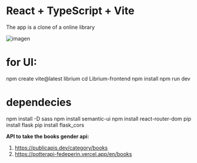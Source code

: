 # React + TypeScript + Vite

The app is a clone of a online library

![imagen](https://github.com/user-attachments/assets/c4bccf85-ca3d-4453-8363-a922b6d4e212)


# for UI: 

npm create vite@latest librium
cd Librium-frontend
npm install
npm run dev


# dependecies

npm install -D sass
npm install semantic-ui
npm install react-router-dom
pip install flask
pip install flask_cors


**API to take the books gender api:**

1. https://publicapis.dev/category/books
2. https://potterapi-fedeperin.vercel.app/en/books